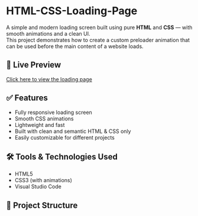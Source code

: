 # HTML-CSS-Loading-Page

A simple and modern loading screen built using pure **HTML** and **CSS** — with smooth animations and a clean UI.  
This project demonstrates how to create a custom preloader animation that can be used before the main content of a website loads.

## 🔗 Live Preview
[Click here to view the loading page](https://ahmed667830.github.io/HTML-CSS-LODING/)

## ✅ Features
- Fully responsive loading screen
- Smooth CSS animations
- Lightweight and fast
- Built with clean and semantic HTML & CSS only
- Easily customizable for different projects

## 🛠️ Tools & Technologies Used
- HTML5
- CSS3 (with animations)
- Visual Studio Code

## 📁 Project Structure
